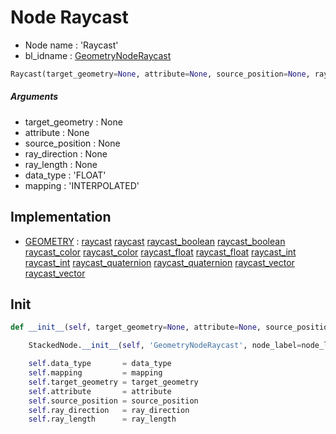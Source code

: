 # Node Raycast

- Node name : 'Raycast'
- bl_idname : [GeometryNodeRaycast](https://docs.blender.org/api/current/bpy.types.GeometryNodeRaycast.html)


``` python
Raycast(target_geometry=None, attribute=None, source_position=None, ray_direction=None, ray_length=None, data_type='FLOAT', mapping='INTERPOLATED', node_label=None, node_color=None)
```
##### Arguments

- target_geometry : None
- attribute : None
- source_position : None
- ray_direction : None
- ray_length : None
- data_type : 'FLOAT'
- mapping : 'INTERPOLATED'

## Implementation

- [GEOMETRY](/docs/GeoNodes/GEOMETRY.md) : [raycast](/docs/GeoNodes/socket_GEOMETRY.md#raycast) [raycast](/docs/GeoNodes/socket_GEOMETRY.md#raycast) [raycast_boolean](/docs/GeoNodes/socket_GEOMETRY.md#raycast_boolean) [raycast_boolean](/docs/GeoNodes/socket_GEOMETRY.md#raycast_boolean) [raycast_color](/docs/GeoNodes/socket_GEOMETRY.md#raycast_color) [raycast_color](/docs/GeoNodes/socket_GEOMETRY.md#raycast_color) [raycast_float](/docs/GeoNodes/socket_GEOMETRY.md#raycast_float) [raycast_float](/docs/GeoNodes/socket_GEOMETRY.md#raycast_float) [raycast_int](/docs/GeoNodes/socket_GEOMETRY.md#raycast_int) [raycast_int](/docs/GeoNodes/socket_GEOMETRY.md#raycast_int) [raycast_quaternion](/docs/GeoNodes/socket_GEOMETRY.md#raycast_quaternion) [raycast_quaternion](/docs/GeoNodes/socket_GEOMETRY.md#raycast_quaternion) [raycast_vector](/docs/GeoNodes/socket_GEOMETRY.md#raycast_vector) [raycast_vector](/docs/GeoNodes/socket_GEOMETRY.md#raycast_vector)

## Init

``` python
def __init__(self, target_geometry=None, attribute=None, source_position=None, ray_direction=None, ray_length=None, data_type='FLOAT', mapping='INTERPOLATED', node_label=None, node_color=None):

    StackedNode.__init__(self, 'GeometryNodeRaycast', node_label=node_label, node_color=node_color)

    self.data_type       = data_type
    self.mapping         = mapping
    self.target_geometry = target_geometry
    self.attribute       = attribute
    self.source_position = source_position
    self.ray_direction   = ray_direction
    self.ray_length      = ray_length
```

